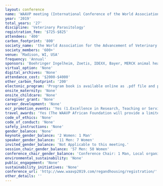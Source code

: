 ```yaml
---
layout: conference 
name: 'WAAVP meeting (International Conference of the World Association for the Advancement of Veterinary Parasitology)'
year: '2019'
total_years: '27'
discipline: 'Veterinary Parasitology'
registration_fee: '$725-$825'
attendees: '400'
carbon_footprint: '800'
society_name: 'the World Association for the Advancement of Veterinary Parasitology'
society_members: '600+'
venue: 'Madison, WI, USA'
frequency: 'Annual'
sponsors: 'Boehringer Ingelheim, Zoetis, IDEXX, Bayer, MERCK animal health, Virbac, PARATHERATECH, NCVP, Elanco, Eleven Bravo LLC'
virtual_option: 'None'
digital_archives: 'None'
attendance_cost: '$2000-$4000'
other_carbon_footprint: '200'
electonic_program: 'Program book is available online as .pdf file and planner.'
onsite_maternity: 'None'
onsite_childcare: 'None'
caregiver_grant: 'None'
career_development: 'None'
ecr_promotion_events: 'Yes (1.Excellence in Research, Teaching or Service   2.Peter Nansen Young Scientist Award  3.AAVP/Merck Animal HealthGraduate Student Research Award  4.AAVP-CAPC Graduate StudentAward in Zoonotic Disease)'
travel_awards: 'Yes (The WAAVP African Foundation will provide a limited number of partial scholarships for airfare to assist veterinary parasitologists from Africa to attend the 27th WAAVP Conference (WAAVP 2019))'
code_of_ethics: 'None'
code_of_conduct: 'None'
safety_instructions: 'None'
gender_balance: 'None'
keynote_gender_balance: '2 Women: 1 Man'
speaker_gender_balance: '11 Men: 7 Women'
invited_gender_balance: 'Not Applicable to this meeting.'
session_chair_gender_balance: '57 Men: 50 Women'
conference_chair_gender_balance: 'Conference Chair: 1 Man, Local organizing committee: 5 Men: 1 Woman, Scientific committee: 9 Men: 2 Women'
environmental_sustainability: 'None'
public_engagement: 'None'
sustainability_initiatives: 'None'
conference_url: 'http://www.waavp2019.com/regandhousing/registration/'
other_details: ''
---
```

